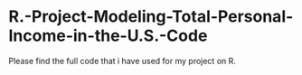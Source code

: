 # R.-Project-Modeling-Total-Personal-Income-in-the-U.S.-Code
Please find the full code that i have used for my project on R.
